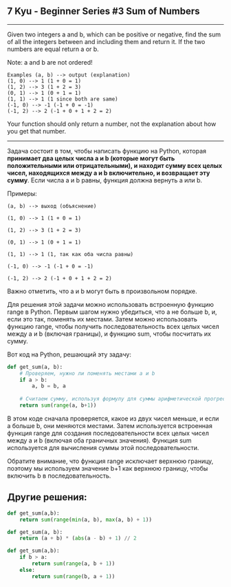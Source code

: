 ## 7 Kyu - Beginner Series #3 Sum of Numbers
---
Given two integers a and b, which can be positive or negative, find the sum of all the integers between and including them and return it. If the two numbers are equal return a or b.

Note: a and b are not ordered!
```
Examples (a, b) --> output (explanation)
(1, 0) --> 1 (1 + 0 = 1)
(1, 2) --> 3 (1 + 2 = 3)
(0, 1) --> 1 (0 + 1 = 1)
(1, 1) --> 1 (1 since both are same)
(-1, 0) --> -1 (-1 + 0 = -1)
(-1, 2) --> 2 (-1 + 0 + 1 + 2 = 2)
```
Your function should only return a number, not the explanation about how you get that number.

---

Задача состоит в том, чтобы написать функцию на Python, которая **принимает два целых числа a и b (которые могут быть положительными или отрицательными), и находит сумму всех целых чисел, находящихся между a и b включительно, и возвращает эту сумму**. Если числа a и b равны, функция должна вернуть a или b.

Примеры:
```
(a, b) --> выход (объяснение)

(1, 0) --> 1 (1 + 0 = 1)

(1, 2) --> 3 (1 + 2 = 3)

(0, 1) --> 1 (0 + 1 = 1)

(1, 1) --> 1 (1, так как оба числа равны)

(-1, 0) --> -1 (-1 + 0 = -1)

(-1, 2) --> 2 (-1 + 0 + 1 + 2 = 2)
```
Важно отметить, что a и b могут быть в произвольном порядке.

Для решения этой задачи можно использовать встроенную функцию range в Python. Первым шагом нужно убедиться, что a не больше b, и, если это так, поменять их местами. Затем можно использовать функцию range, чтобы получить последовательность всех целых чисел между a и b (включая границы), и функцию sum, чтобы посчитать их сумму.

Вот код на Python, решающий эту задачу:

```python
def get_sum(a, b):
    # Проверяем, нужно ли поменять местами a и b
    if a > b:
        a, b = b, a
    
    # Считаем сумму, используя формулу для суммы арифметической прогрессии
    return sum(range(a, b+1))
```
В этом коде сначала проверяется, какое из двух чисел меньше, и если a больше b, они меняются местами. Затем используется встроенная функция range для создания последовательности всех целых чисел между a и b (включая оба граничных значения). Функция sum используется для вычисления суммы этой последовательности.

Обратите внимание, что функция range исключает верхнюю границу, поэтому мы используем значение b+1 как верхнюю границу, чтобы включить b в последовательность.

## Другие решения:

```python
def get_sum(a,b):
    return sum(range(min(a, b), max(a, b) + 1))
```
```python
def get_sum(a, b):
    return (a + b) * (abs(a - b) + 1) // 2
```
```python
def get_sum(a,b):
    if b > a:
        return sum(range(a, b + 1))
    else:
        return sum(range(b, a + 1))
```

